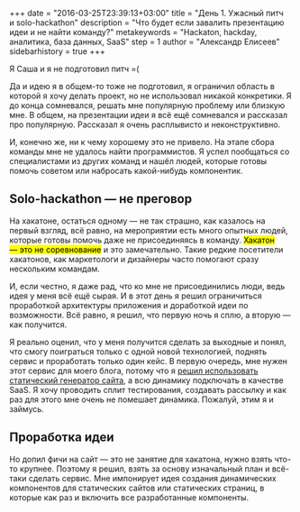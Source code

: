 +++
date = "2016-03-25T23:39:13+03:00"
title = "День 1. Ужасный питч и solo-hackathon"
description = "Что будет если завалить презентацию идеи и не найти команду?"
metakeywords = "Hackaton, hackday, аналитика, база данных, SaaS"
step = 1
author = "Александр Елисеев"
sidebarhistory = true
+++

Я Саша и я не подготовил питч =(

Да и идею я в общем-то тоже не подготовил, я ограничил область в которой я хочу делать проект, но не использовал никакой конкретики. Я до конца сомневался, решать мне популярную проблему или близкую мне. В общем, на презентации идеи я всё ещё сомневался и рассказал про популярную. Рассказал я очень расплывисто и неконструктивно.

И, конечно же, ни к чему хорошему это не привело. На этапе сбора команды мне не удалось найти программистов. Я успел пообщаться со специалистами из других команд и нашёл людей, которые готовы помочь советом или набросать какой-нибудь компонентик.

## Solo-hackathon — не преговор
На хакатоне, остаться одному — не так страшно, как казалось на первый взгляд, всё равно, на мероприятии есть много опытных людей, которые готовы помочь даже не присоединяясь в команду. <mark>Хакатон — это не соревнование</mark> и это замечательно. Такие редкие посетители хакатонов, как маркетологи и дизайнеры часто помогают сразу нескольким командам.

И, если честно, я даже рад, что ко мне не присоединились люди, ведь идея у меня всё ещё сырая. И в этот день я решил ограничиться проработкой архитектуры приложения и доработкой идеи по возможности. Всё равно, я решил, что первую ночь я сплю, а вторую — как получится.

Я реально оценил, что у меня получится сделать за выходные и понял, что смогу поиграться только с одной новой технологией, поднять сервис и проработать только один кейс. В первую очередь, мне нужен этот сервис для моего блога, потому что я [решил использовать статический генератор сайта](/lispress/2-blog-engine/#нужна-ли-блогам-гибкость:c96dc839c2d138b01046aff06e324f62), а всю динамику подключать в качестве SaaS. Я хочу проводить сплит тестирования, создавать рассылку и как раз для этого мне очень не помешает динамика. Пожалуй, этим я и займусь.

## Проработка идеи
Но допил фичи на сайт — это не занятие для хакатона, нужно взять что-то крупнее. Поэтому я решил, взять за основу изначальный план и всё-таки сделать сервис. Мне импонирует идея создания динамических компонентов для статических сайтов или статических страниц, в которые как раз и включить все разработанные компоненты.
